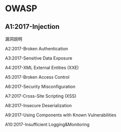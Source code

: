 # OWASP

##  A1:2017-Injection
漏洞說明


A2:2017-Broken Authentication

A3:2017-Sensitive Data Exposure

A4:2017-XML External Entities (XXE)

A5:2017-Broken Access Control

A6:2017-Security Misconfiguration

A7:2017-Cross-Site Scripting (XSS)

A8:2017-Insecure Deserialization

A9:2017-Using Components with Known Vulnerabilities

A10:2017-Insufficient Logging&Monitoring
